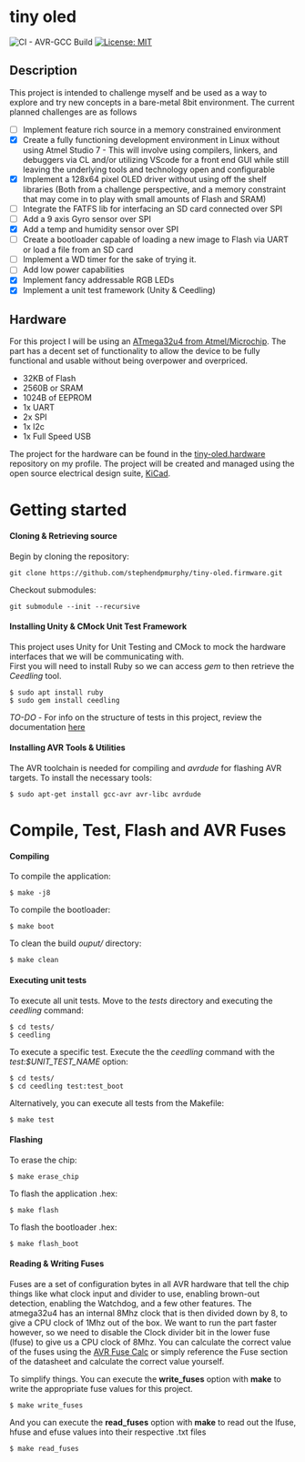 # tiny oled
![CI - AVR-GCC Build](https://github.com/stephendpmurphy/tiny-oled.firmware/workflows/CI%20-%20AVR-GCC%20Build/badge.svg) [![License: MIT](https://img.shields.io/badge/License-MIT-yellow.svg)](https://opensource.org/licenses/MIT)
## Description
This project is intended to challenge myself and be used as a way to explore and try new concepts in a bare-metal 8bit environment. The current planned challenges are as follows
- [ ] Implement feature rich source in a memory constrained environment
- [X] Create a fully functioning development environment in Linux without using Atmel Studio 7 - This will involve using compilers, linkers, and debuggers via CL and/or utilizing VScode for a front end GUI while still leaving the underlying tools and technology open and configurable
- [X] Implement a 128x64 pixel OLED driver without using off the shelf libraries (Both from a challenge perspective, and a memory constraint that may come in to play with small amounts of Flash and SRAM)
- [ ] Integrate the FATFS lib for interfacing an SD card connected over SPI
- [ ] Add a 9 axis Gyro sensor over SPI
- [X] Add a temp and humidity sensor over SPI
- [ ] Create a bootloader capable of loading a new image to Flash via UART or load a file from an SD card
- [ ] Implement a WD timer for the sake of trying it.
- [ ] Add low power capabilities
- [X] Implement fancy addressable RGB LEDs
- [X] Implement a unit test framework (Unity & Ceedling)

## Hardware
For this project I will be using an [ATmega32u4 from Atmel/Microchip](https://www.microchip.com/wwwproducts/en/ATmega32u4). The part has a decent set of functionality to allow the device to be fully functional and usable without being overpower and overpriced.
- 32KB of Flash
- 2560B or SRAM
- 1024B of EEPROM
- 1x UART
- 2x SPI
- 1x I2c
- 1x Full Speed USB

The project for the hardware can be found in the [tiny-oled.hardware](https://github.com/stephendpmurphy/tiny-oled.hardware) repository on my profile. The project will be created and managed using the open source electrical design suite, [KiCad](https://kicad-pcb.org/).

# Getting started

#### Cloning & Retrieving source
Begin by cloning the repository:
```
git clone https://github.com/stephendpmurphy/tiny-oled.firmware.git
```

Checkout submodules:
```
git submodule --init --recursive
```

#### Installing Unity & CMock Unit Test Framework
This project uses Unity for Unit Testing and CMock to mock the hardware interfaces that we will be communicating with.</br>
First you will need to install Ruby so we can access *gem* to then retrieve the *Ceedling* tool.

```
$ sudo apt install ruby
$ sudo gem install ceedling
```

*TO-DO* - For info on the structure of tests in this project, review the documentation [here](*)

#### Installing AVR Tools & Utilities
The AVR toolchain is needed for compiling and *avrdude* for flashing AVR targets. To install the necessary tools:
```
$ sudo apt-get install gcc-avr avr-libc avrdude
```

# Compile, Test, Flash and AVR Fuses
#### Compiling
To compile the application:
```
$ make -j8
```

To compile the bootloader:
```
$ make boot
```

To clean the build *ouput/* directory:
```
$ make clean
```

#### Executing unit tests

To execute all unit tests. Move to the *tests* directory and executing the *ceedling* command:
```
$ cd tests/
$ ceedling
```

To execute a specific test. Execute the the *ceedling* command with the *test:$UNIT_TEST_NAME* option:
```
$ cd tests/
$ cd ceedling test:test_boot
```

Alternatively, you can execute all tests from the Makefile:
```
$ make test
```

#### Flashing
To erase the chip:
```
$ make erase_chip
```

To flash the application .hex:
```
$ make flash
```

To flash the bootloader .hex:
```
$ make flash_boot
```

#### Reading & Writing Fuses
Fuses are a set of configuration bytes in all AVR hardware that tell the chip things like what clock input and divider to use, enabling brown-out detection, enabling the Watchdog, and a few other features. The atmega32u4 has an internal 8Mhz clock that is then divided down by 8, to give a CPU clock of 1Mhz out of the box. We want to run the part faster however, so we need to disable the Clock divider bit in the lower fuse (lfuse) to give us a CPU clock of 8Mhz. You can calculate the correct value of the fuses using the [AVR Fuse Calc](https://www.engbedded.com/fusecalc/) or simply reference the Fuse section of the datasheet and calculate the correct value yourself.

To simplify things. You can execute the **write_fuses** option with **make** to write the appropriate fuse values for this project.
```
$ make write_fuses
```

And you can execute the **read_fuses** option with **make** to read out the lfuse, hfuse and efuse values into their respective .txt files
```
$ make read_fuses
```
